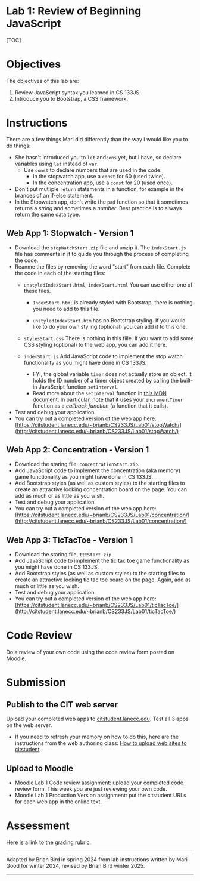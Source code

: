 <h1>Lab 1: Review of Beginning JavaScript</h1>

[TOC]

# Objectives

The objectives of this lab are:

1. Review JavaScript syntax you learned in CS 133JS.
2. Introduce you to Bootstrap, a CSS framework.



# Instructions

There are a few things Mari did differently than the way I would like you to do things:

- She hasn't introduced you to `let` and`cons` yet, but I have, so declare variables using `let` instead of `var`.
  - Use `const` to declare numbers that are used in the code:
    - In the stopwatch app, use a `const` for 60 (used twice).
    - In the concentration app, use a `const` for 20 (used once).
- Don't put mutliple `return` statements in a function, for example in the brances of an if-else statement.
- In the Stopwatch app, don't write the `pad` function so that it sometimes returns a *string* and sometimes a *number*. Best practice is to always return the same data type.

## Web App 1: Stopwatch - Version 1

- Download the `stopWatchStart.zip` file and unzip it. The `indexStart.js` file has comments in it to guide you through the process of completing the code. 
- Reanme the files by removing the word "start" from each file. 
  Complete the code in each of the starting files:
  - `unstyledIndexStart.html`, `indexStart.html`
    You can use either one of these files. 
    - `IndexStart.html` is already styled with Bootstrap, there is nothing you need to add to this file. 
    
    - `unstyledIndexStart.htm` has no Bootstrap styling. If you would like to do your own styling (optional) you can add it to this one.
    
  - `stylesStart.css` 
    There is nothing in this fiile. If you want to add some CSS styling (optional) to the web app, you can add it here.
  
  - `indexStart.js` 
    Add JavaScript code to implement the stop watch functionality as you might have done in CS 133JS.  
    - FYI, the global variable `timer` does not actually store an object. It holds the ID number of a timer object created by calling the built-in JavaScript function `setInterval`.
    - Read more about the `setInterval` function in [this MDN document](https://developer.mozilla.org/en-US/docs/Web/API/Window/setInterval). In particular, note that it uses your `incrementTimer` function as a *callback function* (a function that it calls).
- Test and debug your application.
- You can try out a completed version of the web app here: [https://citstudent.lanecc.edu/~brianb/CS233JS/Lab01/stopWatch/](http://citstudent.lanecc.edu/~brianb/CS233JS/Lab01/stopWatch/)

## Web App 2: Concentration - Version 1

- Download the staring file, `concentrationStart.zip`.
- Add JavaScript code to implement the concentration (aka memory) game functionality as you might have done in CS 133JS.  
- Add Bootstrap styles (as well as custom styles) to the starting files to create an attractive looking concentration board on the page. You can add as much or as little as you wish.
- Test and debug your application.
- You can try out a completed version of the web app here: 
  [https://citstudent.lanecc.edu/~brianb/CS233JS/Lab01/concentration/](http://citstudent.lanecc.edu/~brianb/CS233JS/Lab01/concentration/)

## Web App 3: TicTacToe - Version 1

- Download the staring file, `tttStart.zip`.
- Add JavaScript code to implement the tic tac toe game functionality as you might have done in CS 133JS.
- Add Bootstrap styles (as well as custom styles) to the starting files to create an attractive looking tic tac toe board on the page. Again, add as much or little as you wish.
- Test and debug your application.
- You can try out a completed version of the web app here: 
  [https://citstudent.lanecc.edu/~brianb/CS233JS/Lab01/ticTacToe/](http://citstudent.lanecc.edu/~brianb/CS233JS/Lab01/ticTacToe/)



# Code Review

Do a review of your own code using the code review form posted on Moodle.



# Submission

## Publish to the CIT web server  
Upload your completed web apps to [citstudent.lanecc.edu](http://citstudent.lanecc.edu).  Test all 3 apps on the web server.  

- If you need to refresh your memory on how to do this, here are the instructions from the web authoring class: [How to upload web sites to citstudent](https://lcc-cit.github.io/CIS195-CourseMaterials/Lessons/UploadingWebSites.html).

## Upload to Moodle

- Moodle Lab 1 Code review assignment: upload your completed code review form. This week you are just reviewing your own code.
- Moodle Lab 1 Production Version assignment:  put the citstudent URLs for each web app in the online text.

# Assessment

Here is a link to [the grading rubric](https://lcc-cit.github.io/CS233JS-CourseMaterials/Labs/Lab01/CS233JS_Lab01_Rubric.htm).

  

----

Adapted by Brian Bird in spring 2024 from lab instructions written by Mari Good for winter 2024, revised by Brian Bird winter <time>2025</time>.

---
